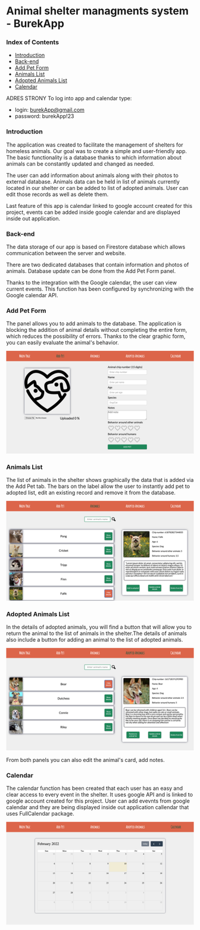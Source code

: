# Animal shelter managments system - BurekApp

### Index of Contents

- [Introduction](#introduction)
- [Back-end](#back-end)
- [Add Pet Form](#add-pet-form)
- [Animals List](#animals-list)
- [Adopted Animals List](#adopted-animals-list)
- [Calendar](#calendar)

ADRES STRONY
To log into app and calendar type:

- login: burekApp@gmail.com
- password: burekApp!23

### Introduction

The application was created to facilitate the management of shelters for homeless animals. Our goal was to create a simple and user-friendly app. The basic functionality is a database thanks to which information about animals can be constantly updated and changed as needed.

The user can add information about animals along with their photos to external database. Animals data can be held in list of animals currently located in our shelter or can be added to list of adopted animals. User can edit those records as well as delete them.

Last feature of this app is calendar linked to google account created for this project, events can be added inside google calendar and are displayed inside out application.

### Back-end

The data storage of our app is based on Firestore database which allows communication between the server and website.

There are two dedicated databases that contain information and photos of animals. Database update can be done from the Add Pet Form panel.

Thanks to the integration with the Google calendar, the user can view current events. This function has been configured by synchronizing with the Google calendar API.



### Add Pet Form

The panel allows you to add animals to the database.
The application is blocking the addition of animal details without completing the entire form, which reduces the possibility of errors.
Thanks to the clear graphic form, you can easily evaluate the animal's behavior.

<img src="./public/Screenshot 2022-02-10 at 19.42.53.png" />

### Animals List

The list of animals in the shelter shows graphically the data that is added via the Add Pet tab. The bars on the label allow the user to instantly add pet to adopted list, edit an existing record and remove it from the database.

<img src="./public/Screenshot 2022-02-11 at 10.39.23.png" />

### Adopted Animals List

In the details of adopted animals, you will find a button that will allow you to return the animal to the list of animals in the shelter.The details of animals also include a button for adding an animal to the list of adopted animals.

<img src="./public/Screenshot 2022-02-11 at 10.40.30.png" />

From both panels you can also edit the animal's card, add notes.

### Calendar

The calendar function has been created that each user has an easy and clear access to every event in the shelter. It uses google API and is linked to google account created for this project. User can add evevnts from google calendar and they are being displayed inside out application callendar that uses FullCalendar package.

<img src="./public/Screenshot 2022-02-10 at 19.41.05.png" />

